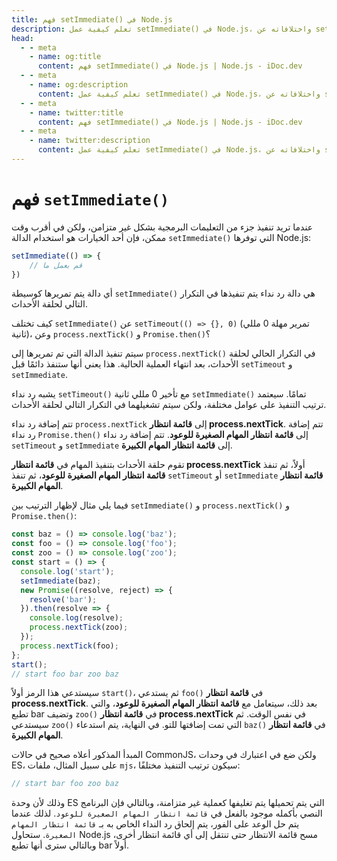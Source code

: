 ```yaml
---
title: فهم setImmediate() في Node.js
description: تعلم كيفية عمل setImmediate() في Node.js، واختلافاته عن setTimeout() و process.nextTick() و Promise.then()، وكيفية تفاعله مع حلقة الأحداث والطوابير.
head:
  - - meta
    - name: og:title
      content: فهم setImmediate() في Node.js | Node.js - iDoc.dev
  - - meta
    - name: og:description
      content: تعلم كيفية عمل setImmediate() في Node.js، واختلافاته عن setTimeout() و process.nextTick() و Promise.then()، وكيفية تفاعله مع حلقة الأحداث والطوابير.
  - - meta
    - name: twitter:title
      content: فهم setImmediate() في Node.js | Node.js - iDoc.dev
  - - meta
    - name: twitter:description
      content: تعلم كيفية عمل setImmediate() في Node.js، واختلافاته عن setTimeout() و process.nextTick() و Promise.then()، وكيفية تفاعله مع حلقة الأحداث والطوابير.
---
```



# فهم `setImmediate()`

عندما تريد تنفيذ جزء من التعليمات البرمجية بشكل غير متزامن، ولكن في أقرب وقت ممكن، فإن أحد الخيارات هو استخدام الدالة `setImmediate()` التي توفرها Node.js:

```js
setImmediate(() => {
    // قم بعمل ما
})
```

أي دالة يتم تمريرها كوسيطة `setImmediate()` هي دالة رد نداء يتم تنفيذها في التكرار التالي لحلقة الأحداث.

كيف تختلف `setImmediate()` عن `setTimeout(() => {}, 0)` (تمرير مهلة 0 مللي ثانية)، وعن `process.nextTick()` و `Promise.then()`؟

سيتم تنفيذ الدالة التي تم تمريرها إلى `process.nextTick()` في التكرار الحالي لحلقة الأحداث، بعد انتهاء العملية الحالية. هذا يعني أنها ستنفذ دائمًا قبل `setTimeout` و `setImmediate`.

يشبه رد نداء `setTimeout()` مع تأخير 0 مللي ثانية `setImmediate()` تمامًا. سيعتمد ترتيب التنفيذ على عوامل مختلفة، ولكن سيتم تشغيلهما في التكرار التالي لحلقة الأحداث.

تتم إضافة رد نداء `process.nextTick` إلى **قائمة انتظار process.nextTick**. تتم إضافة رد نداء `Promise.then()` إلى **قائمة انتظار المهام الصغيرة للوعود**. تتم إضافة رد نداء `setTimeout` و `setImmediate` إلى **قائمة انتظار المهام الكبيرة**.

تقوم حلقة الأحداث بتنفيذ المهام في **قائمة انتظار process.nextTick** أولاً، ثم تنفذ **قائمة انتظار المهام الصغيرة للوعود**، ثم تنفذ `setTimeout` أو `setImmediate` **قائمة انتظار المهام الكبيرة**.

فيما يلي مثال لإظهار الترتيب بين `setImmediate()` و `process.nextTick()` و `Promise.then()`:

```js
const baz = () => console.log('baz');
const foo = () => console.log('foo');
const zoo = () => console.log('zoo');
const start = () => {
  console.log('start');
  setImmediate(baz);
  new Promise((resolve, reject) => {
    resolve('bar');
  }).then(resolve => {
    console.log(resolve);
    process.nextTick(zoo);
  });
  process.nextTick(foo);
};
start();
// start foo bar zoo baz
```

سيستدعي هذا الرمز أولاً `start()`، ثم يستدعي `foo()` في **قائمة انتظار process.nextTick**. بعد ذلك، سيتعامل مع **قائمة انتظار المهام الصغيرة للوعود**، والتي تطبع bar وتضيف `zoo()` في **قائمة انتظار process.nextTick** في نفس الوقت. ثم سيستدعي `zoo()` التي تمت إضافتها للتو. في النهاية، يتم استدعاء `baz()` في **قائمة انتظار المهام الكبيرة**.

المبدأ المذكور أعلاه صحيح في حالات CommonJS، ولكن ضع في اعتبارك في وحدات ES، على سبيل المثال، ملفات `mjs`، سيكون ترتيب التنفيذ مختلفًا:

```js
// start bar foo zoo baz
```

وذلك لأن وحدة ES التي يتم تحميلها يتم تغليفها كعملية غير متزامنة، وبالتالي فإن البرنامج النصي بأكمله موجود بالفعل في `قائمة انتظار المهام الصغيرة للوعود`. لذلك عندما يتم حل الوعد على الفور، يتم إلحاق رد النداء الخاص به بـ `قائمة انتظار المهام الصغيرة`. ستحاول Node.js مسح قائمة الانتظار حتى تنتقل إلى أي قائمة انتظار أخرى، وبالتالي سترى أنها تطبع bar أولاً.

